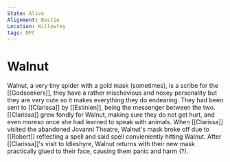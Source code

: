 ```yaml
---
State: Alive
Alignment: Bestie
Location: Willowfey
tags: NPC
---
```

# Walnut
Walnut, a very tiny spider with a gold mask (sometimes), is a scribe for the [[Godseekers]], they have a rather mischevious and nosey personality but they are very cute so it makes everything they do endearing. They had been sent to [[Clarissa]] by [[Estinien]], being the messenger between the two. [[Clarissa]] grew fondly for Walnut, making sure they do not get hurt, and even moreso once she had learned to speak with animals. When [[Clarissa]] visited the abandoned Jovanni Theatre, Walnut's mask broke off due to [[Robert]] reflecting a spell and said spell convieniently hitting Walnut. After [[Clarissa]]'s visit to Idleshyre, Walnut returns with their new mask practically glued to their face, causing them panic and harm (?).